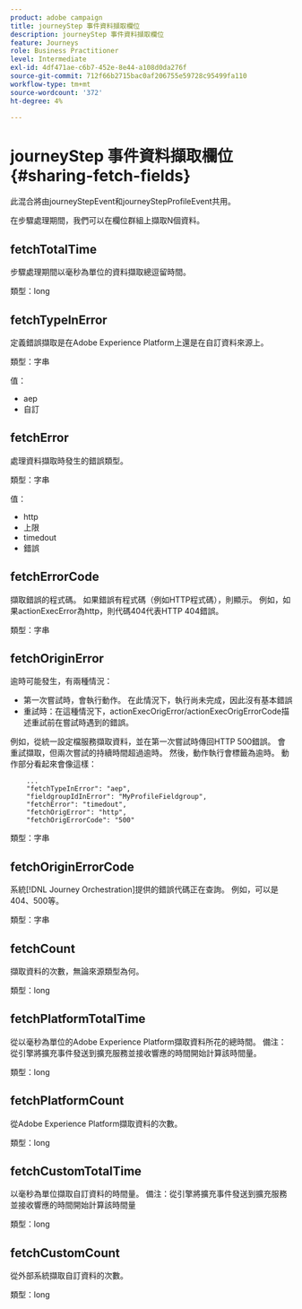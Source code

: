 ```yaml
---
product: adobe campaign
title: journeyStep 事件資料擷取欄位
description: journeyStep 事件資料擷取欄位
feature: Journeys
role: Business Practitioner
level: Intermediate
exl-id: 4df471ae-c6b7-452e-8e44-a108d0da276f
source-git-commit: 712f66b2715bac0af206755e59728c95499fa110
workflow-type: tm+mt
source-wordcount: '372'
ht-degree: 4%

---
```


# journeyStep 事件資料擷取欄位 {#sharing-fetch-fields}

此混合將由journeyStepEvent和journeyStepProfileEvent共用。

在步驟處理期間，我們可以在欄位群組上擷取N個資料。

## fetchTotalTime

步驟處理期間以毫秒為單位的資料擷取總逗留時間。

類型：long

## fetchTypeInError

定義錯誤擷取是在Adobe Experience Platform上還是在自訂資料來源上。

類型：字串

值：
* aep
* 自訂

## fetchError

處理資料擷取時發生的錯誤類型。

類型：字串

值：
* http
* 上限
* timedout
* 錯誤

## fetchErrorCode

擷取錯誤的程式碼。 如果錯誤有程式碼（例如HTTP程式碼），則顯示。 例如，如果actionExecError為http，則代碼404代表HTTP 404錯誤。

類型：字串

## fetchOriginError

逾時可能發生，有兩種情況：

* 第一次嘗試時，會執行動作。 在此情況下，執行尚未完成，因此沒有基本錯誤
* 重試時：在這種情況下，actionExecOrigError/actionExecOrigErrorCode描述重試前在嘗試時遇到的錯誤。

例如，從統一設定檔服務擷取資料，並在第一次嘗試時傳回HTTP 500錯誤。 會重試擷取，但兩次嘗試的持續時間超過逾時。 然後，動作執行會標籤為逾時。 動作部分看起來會像這樣：

```
    ...
    "fetchTypeInError": "aep",
    "fieldgroupIdInError": "MyProfileFieldgroup",
    "fetchError": "timedout",
    "fetchOrigError": "http",
    "fetchOrigErrorCode": "500"
```

類型：字串

## fetchOriginErrorCode

系統[!DNL Journey Orchestration]提供的錯誤代碼正在查詢。 例如，可以是404、500等。

類型：字串

## fetchCount

擷取資料的次數，無論來源類型為何。

類型：long

## fetchPlatformTotalTime

從以毫秒為單位的Adobe Experience Platform擷取資料所花的總時間。 備注：從引擎將擴充事件發送到擴充服務並接收響應的時間開始計算該時間量。

類型：long

## fetchPlatformCount

從Adobe Experience Platform擷取資料的次數。

類型：long

## fetchCustomTotalTime

以毫秒為單位擷取自訂資料的時間量。 備注：從引擎將擴充事件發送到擴充服務並接收響應的時間開始計算該時間量

類型：long

## fetchCustomCount

從外部系統擷取自訂資料的次數。

類型：long
